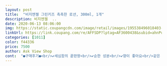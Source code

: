```yaml
---
layout: post 
title:  "비지엔젤 그린키즈 촉촉한 로션, 300ml, 1개" 
description: 비지엔젤  ..
date: 2020-06-13 08:06:00 
img: https://static.coupangcdn.com/image/retail/images/195538496018403-a4476c8e-3710-46fa-a6ec-79370db44439.jpg 
linkUrl: https://link.coupang.com/re/AFFSDP?lptag=AF3600438&subid=ahnPublicAsk&pageKey=1335621887&itemId=2361388205&vendorItemId=70357753317&traceid=V0-113-a28a48613b312dde 
categories: [1011] 
color: f44336 
price: 7500 
author: Ask View Shop 
cont:  "●구매후기●<br/>✔️세심함의 끝판왕<br/>✔️순한 성분<br/>✔️향이 좋아요<br/>같은 라인 바디워시 향은 저한텐 좀 강하다고 느껴졌는데<br/>건조한 아토피 피부에는 꼭 로션이 중요해요,<br/>기존에는 사노산 라인의 바디로션을 사용했을정도록 베이비로션에 관심이 많아요 비지엔젤의 수분로션은 이미 후기가 많은지라<br/>뚜껑이 따로 추가로 들어있는 게 진짜 신기하더라구요<br/>바디로션 향은 진짜진짜 맘에 들어요!!<br/>베이비로션은 어떤가했는데, 되게 향기도 좋고, 계속 바르고싶은 텍스쳐를 가졌어요❤<br/>보습이 중요한데 꿉꿉함만 남은 무거운 느낌은 오히려 트러블과 간지러움을 동반하는경우가 많아서ㅠㅠ 주로 베이비라인으로 사용하는 유목민이에요,<br/>보통 로션을 구매하면, 펌프 또는 캡이 하나만 구성이 되어있는데, 비지엔젤은 두개 다 !! 들어있습니다<br/>보통 펌프형 제품은 거의 다 쓰면 사용할때마다 뚜껑열어서 탁탁 털고 빨대같이 있는 부분에 묻어있는 거 썼었는데<br/>비지엔젤 바디워시와 함께 사용하니 더욱더 좋은 시너지가 넘치는 바디로션이에요❤<br/>사노산 제품보다 향기도 오래가고 좋아요❤<br/>소비자를 생각하면서 만든 펌프와 캡 구성부터 향과 보습력 까지 다 갖춘 그린키즈 로션!!<br/>아기들이 사용하면 움직일때 마다 과일향도 나면서 피부도 촉촉하게 해줘서 보습력 높은 피부가 될꺼 같습니다!!<br/>은은한 사과향같이 나고 적당히 묽어서 깔끔하게 발려서 좋았습니다ㅎㅎ<br/>이건 발랐을때 전혀 따갑지도 않고 보습도 오래 지속되는 느낌이어서 아기들한테도 괜찮을 거 같아요!<br/>이건 일반뚜껑으로 교체하고 짜서 쓰면 되니까 좋더라고요 (위생적으로도!)<br/>제가 아토피가 있어서 조금이라도 성분이 독한? 로션을 바르면 바로 따가움을 느끼는 편이에요.<br/><br/>제품 만들때 고민한 느낌이 들고 소비자를 배려하는 것 같아서 새삼 감동받았네요.<br/>.<br/>ㅎ<br/>집에서 사용할때는 펌프형으로 사용하고, 여행을 가거나 갖고 다닐때, 캡형으로 사용하면 딱이겠더라구요!<br/>촉촉하니 피부가 건조해질 틈이 없더라구요 보습력은 진짜 좋아요!!<br/>추천드려요!!<br/>펌프를 열어서 손등에 발랐는데, 향긋한 그린애플 향이 은은하게 나서 좋았습니다<br/>" 
---
```

